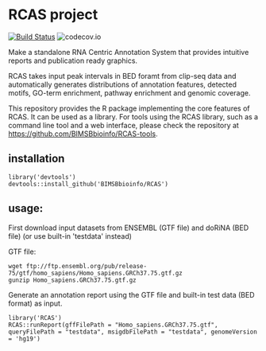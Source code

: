 # RCAS project

[![Build Status](https://travis-ci.org/BIMSBbioinfo/RCAS.svg?branch=master)](https://travis-ci.org/BIMSBbioinfo/RCAS)
![codecov.io](https://codecov.io/github/BIMSBbioinfo/RCAS/coverage.svg?branch=master)

Make a standalone RNA Centric Annotation System that
provides intuitive reports and publication ready graphics.

RCAS takes input peak intervals in BED foramt from clip-seq data
and automatically generates distributions of annotation features,
detected motifs, GO-term enrichment, pathway enrichment
and genomic coverage.

This repository provides the R package implementing the core features
of RCAS.  It can be used as a library.  For tools using the RCAS
library, such as a command line tool and a web interface, please check
the repository at <https://github.com/BIMSBbioinfo/RCAS-tools>.

## installation
```
library('devtools')
devtools::install_github('BIMSBbioinfo/RCAS')
```
## usage: 

First download input datasets from ENSEMBL (GTF file) and doRiNA (BED file) (or use built-in 'testdata' instead)

GTF file: 
```
wget ftp://ftp.ensembl.org/pub/release-75/gtf/homo_sapiens/Homo_sapiens.GRCh37.75.gtf.gz
gunzip Homo_sapiens.GRCh37.75.gtf.gz
```

Generate an annotation report using the GTF file and built-in test data (BED format) as input. 
```
library('RCAS')
RCAS::runReport(gffFilePath = "Homo_sapiens.GRCh37.75.gtf",  queryFilePath = "testdata", msigdbFilePath = "testdata", genomeVersion = 'hg19')
```

